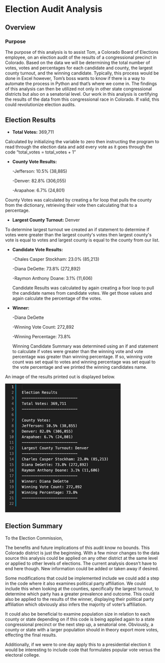# Election Audit Analysis
## Overview
### Purpose
The purpose of this analysis is to assist Tom, a Colorado Board of Elections employee, on an election audit of the results of a congressional precinct in Colorado. Based on the data we will be determining the total number of votes, votes and percentages for each candidate and county, the largest county turnout, and the winning candidate. Typically, this process would be done in Excel however, Tom’s boss wants to know if there is a way to automate the process in Python and that’s where we come in. The findings of this analysis can then be utilized not only in other state congressional districts but also on a senatorial level. Our work in this analysis is certifying the results of the data from this congressional race in Colorado. If valid, this could revolutionize election audits.
## Election Results
* **Total Votes:** 369,711

Calculated by initializing the variable to zero then instructing the program to read through the election data and add every vote as it goes through the code “total_votes = total_votes + 1”
* **County Vote Results:**

  -Jefferson: 10.5% (38,885)
  
  -Denver: 82.8% (306,055)
  
  -Arapahoe: 6.7% (24,801)
  
 County Votes was calculated by creating a for loop that pulls the county from the dictionary, retrieving their vote then calculating that to a percentage.
* **Largest County Turnout:** Denver

 To determine largest turnout we created an if statement to determine if votes were greater than the largest county's votes then largest county's vote is equal to votes and largest county is equal to the county from our list.
* **Candidate Vote Results:**

  -Chales Casper Stockham: 23.0% (85,213)
  
  -Diana DeGette: 73.8% (272,892)
  
  -Raymon Anthony Doane: 3.1% (11,606)
  
  Candidate Results was calculated by again creating a foor loop to pull the candidate names from candidate votes. We get those values and again calculate the percentage of the votes. 
* **Winner:**

  -Diana DeGette
  
  -Winning Vote Count: 272,892
  
  -Winning Percentage: 73.8%
  
  Winning Candidate Summary was determined using an if and statement to calculate if votes were greater than the winning vote and vote percentage was greater than winning percentage. If so, winning vote count was set equal to votes and winning percentage was set equal to the vote percentage and we printed the winning candidates name.
  
An image of the results printed out is displayed below.

![election_results.png](https://github.com/CristinaCod/election_analysis/blob/main/analysis/Election_Results.png)
## Election Summary
To the Election Commission,

The benefits and future implications of this audit know no bounds. This Colorado district is just the beginning. With a few minor changes to the data source this analysis could be applied on any other district at the same level or applied to other levels of elections. The current analysis doesn’t have to end here though. New information could be added or taken away if desired. 

Some modifications that could be implemented include we could add a step in the code where it also examines political party affiliation. We could include this when looking at the counties, specifically the largest turnout, to determine which party has a greater prevalence and outcome. This could also be applied to the results of the winner, displaying their political party affiliation which obviously also infers the majority of voter’s affiliation.

It could also be beneficial to examine population size in relation to each county or state depending on if this code is being applied again to a state congressional precinct or the next step up, a senatorial one. Obviously, a county or state with a larger population should in theory export more votes, effecting the final results. 

Additionally, if we were to one day apply this to a presidential election it would be interesting to include code that formulates popular vote versus the electoral college. 


